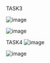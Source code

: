 TASK3 

![image](https://github.com/AkhlaqqAhmad/Web-Programming/assets/96955841/b0bdb368-eb40-4c0a-9c18-2df46c659e39)


![image](https://github.com/AkhlaqqAhmad/Web-Programming/assets/96955841/319acda5-d6e1-44ac-87fc-f14e9469168c)

TASK4
![image](https://github.com/AkhlaqqAhmad/Web-Programming/assets/96955841/591903d7-6840-4c8f-be11-d7f5cdfb0724)

![image](https://github.com/AkhlaqqAhmad/Web-Programming/assets/96955841/084da8b1-266f-486f-9637-f04863ec1511)
